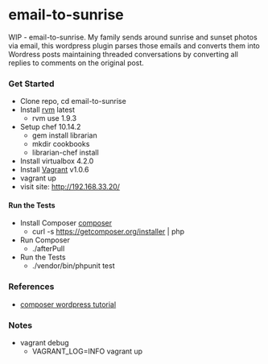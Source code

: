 email-to-sunrise
================

WIP - email-to-sunrise. My family sends around sunrise and sunset photos via email,
this wordpress plugin parses those emails and converts them into Wordress posts maintaining 
threaded conversations by converting all replies to comments on the original post.

### Get Started
   * Clone repo, cd email-to-sunrise
   * Install [rvm](https://rvm.io/) latest
      * rvm use 1.9.3
   * Setup chef 10.14.2
      * gem install librarian
      * mkdir cookbooks
      * librarian-chef install
   * Install virtualbox 4.2.0
   * Install [Vagrant](http://docs.vagrantup.com/) v1.0.6
   * vagrant up
   * visit site: http://192.168.33.20/
   
#### Run the Tests
   * Install Composer [composer](http://getcomposer.org/)
      * curl -s https://getcomposer.org/installer | php
   * Run Composer
      * ./afterPull
   * Run the Tests
      * ./vendor/bin/phpunit test
    

### References
   * [composer wordpress tutorial](http://www.andrewmeredith.info/tutorials/2012/10/26/wordpress-plugins-with-composer-tutorial/)
   
### Notes
   * vagrant debug
      * VAGRANT_LOG=INFO vagrant up